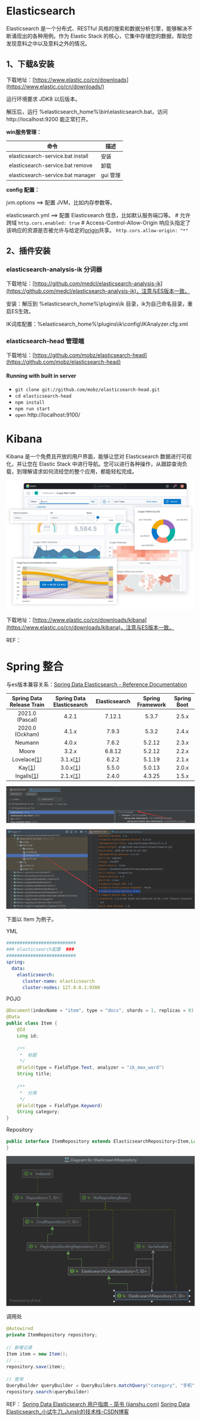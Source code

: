 # Elasticsearch

Elasticsearch 是一个分布式、RESTful 风格的搜索和数据分析引擎，能够解决不断涌现出的各种用例。作为 Elastic Stack 的核心，它集中存储您的数据，帮助您发现意料之中以及意料之外的情况。

## 1、下载&安装

下载地址：[https://www.elastic.co/cn/downloads](https://www.elastic.co/cn/downloads/)

运行环境要求 JDK8 以后版本。

解压后，运行 %elasticsearch_home%\bin\elasticsearch.bat，访问 http://localhost:9200 能正常打开。

**win服务管理：**

| 命令                              | 描述     |
| --------------------------------- | -------- |
| elasticsearch-service.bat install | 安装     |
| elasticsearch-service.bat remove  | 卸载     |
| elasticsearch-service.bat manager | gui 管理 |

**config 配置：**

jvm.options           ==> 配置 JVM，比如内存参数等。

elasticsearch.yml  ==> 配置 Elasticsearch 信息，比如默认服务端口等。
\# 允许跨域
`http.cors.enabled: true`
\#  Access-Control-Allow-Origin 响应头指定了该响应的资源是否被允许与给定的[origin](https://developer.mozilla.org/zh-CN/docs/Glossary/Origin)共享。
`http.cors.allow-origin: "*"`

## 2、插件安装

### elasticsearch-analysis-ik 分词器

下载地址：[https://github.com/medcl/elasticsearch-analysis-ik](https://github.com/medcl/elasticsearch-analysis-ik)，注意与ES版本一致。

安装：解压到 %elasticsearch_home%\\plugins\ik 目录，ik为自己命名目录，重启ES生效。

IK词库配置：%elasticsearch_home%\\plugins\ik\config\IKAnalyzer.cfg.xml

### elasticsearch-head 管理端

下载地址：[https://github.com/mobz/elasticsearch-head](https://github.com/mobz/elasticsearch-head)

#### Running with built in server

- `git clone git://github.com/mobz/elasticsearch-head.git`
- `cd elasticsearch-head`
- `npm install`
- `npm run start`
- `open` http://localhost:9100/

# Kibana

Kibana 是一个免费且开放的用户界面，能够让您对 Elasticsearch 数据进行可视化，并让您在 Elastic Stack 中进行导航。您可以进行各种操作，从跟踪查询负载，到理解请求如何流经您的整个应用，都能轻松完成。

![img](Elasticsearch.assets/illustrated-screenshot-hero-kibana.png)

下载地址：[https://www.elastic.co/cn/downloads/kibana](https://www.elastic.co/cn/downloads/kibana)，注意与ES版本一致。

REF：

# Spring 整合

与es版本兼容关系：[Spring Data Elasticsearch - Reference Documentation](https://docs.spring.io/spring-data/elasticsearch/docs/current/reference/html/#preface.versions)

|                  Spring Data Release Train                   |                  Spring Data Elasticsearch                   | Elasticsearch | Spring Framework | Spring Boot |
| :----------------------------------------------------------: | :----------------------------------------------------------: | :-----------: | :--------------: | :---------: |
|                       2021.0 (Pascal)                        |                            4.2.1                             |    7.12.1     |      5.3.7       |    2.5.x    |
|                       2020.0 (Ockham)                        |                            4.1.x                             |     7.9.3     |      5.3.2       |    2.4.x    |
|                           Neumann                            |                            4.0.x                             |     7.6.2     |      5.2.12      |    2.3.x    |
|                            Moore                             |                            3.2.x                             |    6.8.12     |      5.2.12      |    2.2.x    |
| Lovelace[[1](https://docs.spring.io/spring-data/elasticsearch/docs/current/reference/html/#_footnotedef_1)] | 3.1.x[[1](https://docs.spring.io/spring-data/elasticsearch/docs/current/reference/html/#_footnotedef_1)] |     6.2.2     |      5.1.19      |    2.1.x    |
| Kay[[1](https://docs.spring.io/spring-data/elasticsearch/docs/current/reference/html/#_footnotedef_1)] | 3.0.x[[1](https://docs.spring.io/spring-data/elasticsearch/docs/current/reference/html/#_footnotedef_1)] |     5.5.0     |      5.0.13      |    2.0.x    |
| Ingalls[[1](https://docs.spring.io/spring-data/elasticsearch/docs/current/reference/html/#_footnotedef_1)] | 2.1.x[[1](https://docs.spring.io/spring-data/elasticsearch/docs/current/reference/html/#_footnotedef_1)] |     2.4.0     |      4.3.25      |    1.5.x    |

![image-20210730104111065](Elasticsearch.assets/image-20210730104111065.png)

![image-20210730104230822](Elasticsearch.assets/image-20210730104230822.png)

下面以 Item 为例子。

YML

```yaml
##########################
### elasticsearch配置  ###
##########################
spring:
  data:
    elasticsearch:
      cluster-name: elasticsearch
      cluster-nodes: 127.0.0.1:9300
```

POJO

```java
@Document(indexName = "item", type = "docs", shards = 1, replicas = 0)
@Data
public class Item {
    @Id
    Long id;
    
    /**
     *  标题
     */
    @Field(type = FieldType.Text, analyzer = "ik_max_word")
    String title;
    
    /**
     *  分类
     */
    @Field(type = FieldType.Keyword)
    String category;
}
```

Repository

```java
public interface ItemRepository extends ElasticsearchRepository<Item,Long> {
}
```

![image-20210729224830440](Elasticsearch.assets/image-20210729224830440.png)

调用处

```java
@Autowired
private ItemRepository repository;

// 新增记录
Item item = new Item();
// ...
repository.save(item);

// 查询
QueryBuilder queryBuilder = QueryBuilders.matchQuery("category", "手机");
repository.search(queryBuilder)

```



REF：
[Spring Data Elasticsearch 用户指南 - 简书 (jianshu.com)](https://www.jianshu.com/p/27e1d583aafb)
[Spring Data Elasticsearch_小试牛刀_JunsIr的技术栈-CSDN博客](https://blog.csdn.net/JunSIrhl/article/details/106067186)

